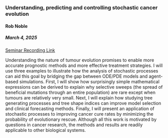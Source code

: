 ### Understanding, predicting and controlling stochastic cancer evolution

#### Rob Noble

##### March 4, 2025

[Seminar Recording Link](https://www.youtube.com/live/E0nO9VfVUX8?si=PT7nw8v1T3o6o18K)

Understanding the nature of tumour evolution promises to enable more accurate prognostic methods and more effective treatment strategies. I will use three examples to illustrate how the analysis of stochastic processes can aid this goal by bridging the gap between ODE/PDE models and agent-based simulations. First, I will show how surprisingly simple mathematical expressions can be derived to explain why selective sweeps (the spread of beneficial mutations through an entire population) are rare except when tumours are relatively very small. Next, I will explain how studying tree generating processes and tree shape indices can improve model selection and clinical forecasting methods. Finally, I will present an application of stochastic processes to improving cancer cure rates by minimizing the probability of evolutionary rescue. Although all this work is motivated by questions in cancer research, the methods and results are readily applicable to other biological systems.
